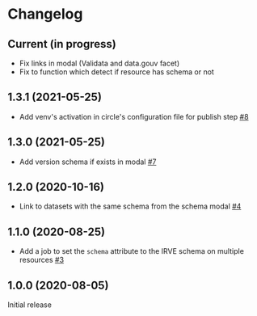 # Changelog

## Current (in progress)

- Fix links in modal (Validata and data.gouv facet)
- Fix to function which detect if resource has schema or not

## 1.3.1 (2021-05-25)

- Add venv's activation in circle's configuration file for publish step [#8](https://github.com/etalab/udata-schema-gouvfr/pull/8)

## 1.3.0 (2021-05-25)

- Add version schema if exists in modal [#7](https://github.com/etalab/udata-schema-gouvfr/pull/7)

## 1.2.0 (2020-10-16)

- Link to datasets with the same schema from the schema modal [#4](https://github.com/etalab/udata-schema-gouvfr/pull/4)

## 1.1.0 (2020-08-25)

- Add a job to set the `schema` attribute to the IRVE schema on multiple resources [#3](https://github.com/etalab/udata-schema-gouvfr/pull/3)

## 1.0.0 (2020-08-05)

Initial release
